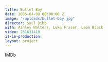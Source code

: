 ```yaml
---
title: Bullet Boy
date: 2005-04-08 00:00:00 Z
image: "/uploads/bullet-boy.jpg"
director: Saul Dibb
with: Ashley Walters, Luke Fraser, Leon Black
video: 281611410
is-in-production: 
layout: project
---
```


[IMDb](https://www.imdb.com/title/tt0385568/?ref_=nv_sr_srsg_0_tt_7_nm_1_q_bullet%2520boy)